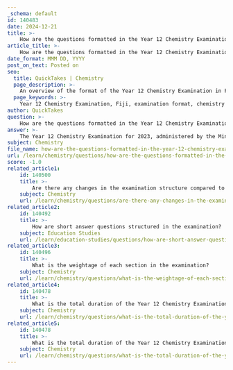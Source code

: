 ```yaml
---
_schema: default
id: 140483
date: 2024-12-21
title: >-
    How are the questions formatted in the Year 12 Chemistry Examination?
article_title: >-
    How are the questions formatted in the Year 12 Chemistry Examination?
date_format: MMM DD, YYYY
post_on_text: Posted on
seo:
  title: QuickTakes | Chemistry
  page_description: >-
    An overview of the format of the Year 12 Chemistry Examination in Fiji for 2023, detailing the structure of questions, examination sections, timing, and assessment methods.
  page_keywords: >-
    Year 12 Chemistry Examination, Fiji, examination format, chemistry sections, compulsory questions, question structure, examination timing, answer booklet, assessment, chemistry content areas
author: QuickTakes
question: >-
    How are the questions formatted in the Year 12 Chemistry Examination?
answer: >-
    The Year 12 Chemistry Examination for 2023, administered by the Ministry of Education in Fiji, features a structured format that includes various sections, each focusing on different chemistry strands. Here’s an overview of how the questions are formatted:\n\n1. **Compulsory Questions**: All questions in the examination are compulsory, meaning that students must attempt every question presented.\n\n2. **Sections and Timing**: The examination is divided into several sections, each corresponding to specific chemistry content areas. The sections include:\n   - General Chemistry\n   - Investigating Matter\n   - Chemical Reactions\n   - Materials and Their Properties\n   - Consumer Chemistry\n\n   Each section has a designated number of questions and allocated time. For example:\n   - General Chemistry: 2 questions, 18 minutes\n   - Investigating Matter: 4 questions, 40 minutes\n   - Chemical Reactions: 6 questions, 54 minutes\n   - Materials: 6 questions, 54 minutes\n   - Consumer Chemistry: 2 questions, 14 minutes\n\n3. **Examination Duration**: The total time allowed for the examination is 3 hours, with an additional 10 minutes provided for reading the paper before the actual examination begins.\n\n4. **Answer Booklet**: Students are required to write all their answers in the provided answer booklet, which they must submit at the end of the examination.\n\nThis structured approach ensures that students are assessed comprehensively across various chemistry topics, allowing for a thorough evaluation of their understanding and skills in the subject.
subject: Chemistry
file_name: how-are-the-questions-formatted-in-the-year-12-chemistry-examination.md
url: /learn/chemistry/questions/how-are-the-questions-formatted-in-the-year-12-chemistry-examination
score: -1.0
related_article1:
    id: 140500
    title: >-
        Are there any changes in the examination structure compared to previous years?
    subject: Chemistry
    url: /learn/chemistry/questions/are-there-any-changes-in-the-examination-structure-compared-to-previous-years
related_article2:
    id: 140492
    title: >-
        How are short answer questions structured in the examination?
    subject: Education Studies
    url: /learn/education-studies/questions/how-are-short-answer-questions-structured-in-the-examination
related_article3:
    id: 140496
    title: >-
        What is the weightage of each section in the examination?
    subject: Chemistry
    url: /learn/chemistry/questions/what-is-the-weightage-of-each-section-in-the-examination
related_article4:
    id: 140478
    title: >-
        What is the total duration of the Year 12 Chemistry Examination in Fiji?
    subject: Chemistry
    url: /learn/chemistry/questions/what-is-the-total-duration-of-the-year-12-chemistry-examination-in-fiji
related_article5:
    id: 140478
    title: >-
        What is the total duration of the Year 12 Chemistry Examination in Fiji?
    subject: Chemistry
    url: /learn/chemistry/questions/what-is-the-total-duration-of-the-year-12-chemistry-examination-in-fiji
---
```


&nbsp;